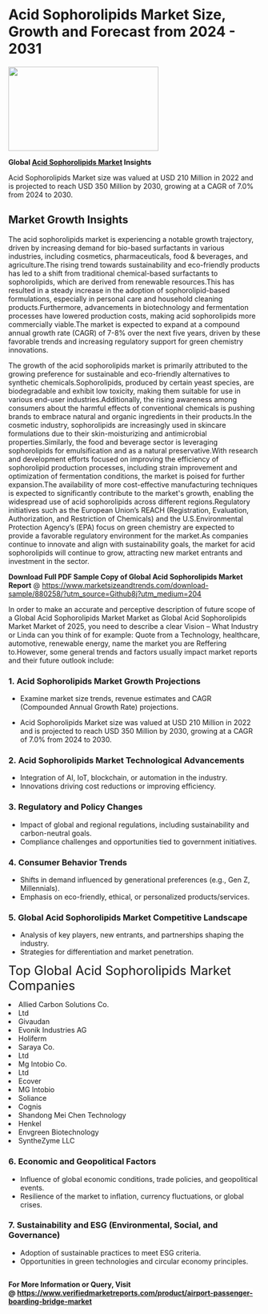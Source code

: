 <H1>Acid Sophorolipids Market Size, Growth and Forecast from 2024 - 2031</H1><img class="aligncenter size-medium wp-image-584254" src="https://thirdeyenews.in/wp-content/uploads/2024/09/Global-Market-Research-300x168.jpeg" alt="" width="300" height="168" /><p><strong>Global&nbsp;<a href="https://www.marketsizeandtrends.com/download-sample/880258/?utm_source=Github8j?utm_medium=204">Acid Sophorolipids Market</a> Insights</strong></p><p>Acid Sophorolipids Market size was valued at USD 210 Million in 2022 and is projected to reach USD 350 Million by 2030, growing at a CAGR of 7.0% from 2024 to 2030.</p><p><h2>Market Growth Insights</h2> <p>The acid sophorolipids market is experiencing a notable growth trajectory, driven by increasing demand for bio-based surfactants in various industries, including cosmetics, pharmaceuticals, food & beverages, and agriculture.The rising trend towards sustainability and eco-friendly products has led to a shift from traditional chemical-based surfactants to sophorolipids, which are derived from renewable resources.This has resulted in a steady increase in the adoption of sophorolipid-based formulations, especially in personal care and household cleaning products.Furthermore, advancements in biotechnology and fermentation processes have lowered production costs, making acid sophorolipids more commercially viable.The market is expected to expand at a compound annual growth rate (CAGR) of 7-8% over the next five years, driven by these favorable trends and increasing regulatory support for green chemistry innovations.</p> <p>The growth of the acid sophorolipids market is primarily attributed to the growing preference for sustainable and eco-friendly alternatives to synthetic chemicals.Sophorolipids, produced by certain yeast species, are biodegradable and exhibit low toxicity, making them suitable for use in various end-user industries.Additionally, the rising awareness among consumers about the harmful effects of conventional chemicals is pushing brands to embrace natural and organic ingredients in their products.In the cosmetic industry, sophorolipids are increasingly used in skincare formulations due to their skin-moisturizing and antimicrobial properties.Similarly, the food and beverage sector is leveraging sophorolipids for emulsification and as a natural preservative.With research and development efforts focused on improving the efficiency of sophorolipid production processes, including strain improvement and optimization of fermentation conditions, the market is poised for further expansion.The availability of more cost-effective manufacturing techniques is expected to significantly contribute to the market's growth, enabling the widespread use of acid sophorolipids across different regions.Regulatory initiatives such as the European Union’s REACH (Registration, Evaluation, Authorization, and Restriction of Chemicals) and the U.S.Environmental Protection Agency’s (EPA) focus on green chemistry are expected to provide a favorable regulatory environment for the market.As companies continue to innovate and align with sustainability goals, the market for acid sophorolipids will continue to grow, attracting new market entrants and investment in the sector.<p><span class=""><strong>Download Full PDF Sample Copy of Global Acid Sophorolipids Market Report</strong> @ <a href="https://www.marketsizeandtrends.com/download-sample/880258/?utm_source=Github8j?utm_medium=204" target="_blank">https://www.marketsizeandtrends.com/download-sample/880258/?utm_source=Github8j?utm_medium=204</a></span></p><p>In order to make an accurate and perceptive description of future scope of a Global&nbsp;Acid Sophorolipids Market Market as Global&nbsp;Acid Sophorolipids Market Market of 2025, you need to describe a clear Vision &ndash; What Industry or Linda can you think of for example: Quote from a Technology, healthcare, automotive, renewable energy, name the market you are Reffering to.However, some general trends and factors usually impact market reports and their future outlook include:</p><h3>1.&nbsp;<strong>Acid Sophorolipids Market Growth Projections</strong></h3><ul><li>Examine market size trends, revenue estimates and CAGR (Compounded Annual Growth Rate) projections.</li><li><p>Acid Sophorolipids Market size was valued at USD 210 Million in 2022 and is projected to reach USD 350 Million by 2030, growing at a CAGR of 7.0% from 2024 to 2030.</p></li></ul><h3>2.&nbsp;<strong>Acid Sophorolipids Market Technological Advancements</strong></h3><ul><li>Integration of AI, IoT, blockchain, or automation in the industry.</li><li>Innovations driving cost reductions or improving efficiency.</li></ul><h3>3.&nbsp;<strong>Regulatory and Policy Changes</strong></h3><ul><li>Impact of global and regional regulations, including sustainability and carbon-neutral goals.</li><li>Compliance challenges and opportunities tied to government initiatives.</li></ul><h3>4.&nbsp;<strong>Consumer Behavior Trends</strong></h3><ul><li>Shifts in demand influenced by generational preferences (e.g., Gen Z, Millennials).</li><li>Emphasis on eco-friendly, ethical, or personalized products/services.</li></ul><h3>5.&nbsp;<strong>Global Acid Sophorolipids Market Competitive Landscape</strong></h3><ul><li>Analysis of key players, new entrants, and partnerships shaping the industry.</li><li>Strategies for differentiation and market penetration.</li></ul><p data-pm-slice="1 1 []"><span style="color: inherit; font-family: inherit; font-size: 25px;">Top Global Acid Sophorolipids Market Companies</span></p><div class="" data-test-id=""><p><li>Allied Carbon Solutions Co.</li><li> Ltd</li><li> Givaudan</li><li> Evonik Industries AG</li><li> Holiferm</li><li> Saraya Co.</li><li> Ltd</li><li> Mg Intobio Co.</li><li> Ltd</li><li> Ecover</li><li> MG Intobio</li><li> Soliance</li><li> Cognis</li><li> Shandong Mei Chen Technology</li><li> Henkel</li><li> Envgreen Biotechnology</li><li> SyntheZyme LLC</li></p></div><h3>6.&nbsp;<strong>Economic and Geopolitical Factors</strong></h3><ul><li>Influence of global economic conditions, trade policies, and geopolitical events.</li><li>Resilience of the market to inflation, currency fluctuations, or global crises.</li></ul><h3>7.&nbsp;<strong>Sustainability and ESG (Environmental, Social, and Governance)</strong></h3><ul><li>Adoption of sustainable practices to meet ESG criteria.</li><li>Opportunities in green technologies and circular economy principles.</li></ul><h2><strong style="font-size: 14px;">For More Information or Query, Visit @&nbsp;</strong><a style="background-color: #ffffff; font-size: 14px;" href="https://www.marketsizeandtrends.com/report/acid-sophorolipids-market/" target="_blank">https://www.verifiedmarketreports.com/product/airport-passenger-boarding-bridge-market</a></h2>